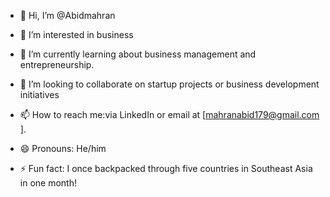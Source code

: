 - 👋 Hi, I’m @Abidmahran
- 👀 I’m interested in business
- 🌱 I’m currently learning about business management and entrepreneurship.

- 💞️ I’m looking to collaborate  on startup projects or business development initiatives
- 📫 How to reach me:via LinkedIn or email at [mahranabid179@gmail.com ].

- 😄 Pronouns: He/him
- ⚡ Fun fact: I once backpacked through five countries in Southeast Asia in one month!

<!---
Abidmahran/Abidmahran is a ✨ special ✨ repository because its `README.md` (this file) appears on your GitHub profile.
You can click the Preview link to take a look at your changes.
--->
